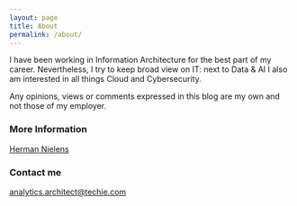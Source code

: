 ```yaml
---
layout: page
title: About
permalink: /about/
---
```

<script type="text/javascript" src="https://platform.linkedin.com/badges/js/profile.js" async defer></script>
I have been working in Information Architecture for the best part of my career. Nevertheless, I try to keep broad view on IT: next to Data & AI I also am interested in all things Cloud and Cybersecurity.

Any opinions, views or comments expressed in this blog are my own and not those of my employer.

### More Information

<div class="LI-profile-badge"  data-version="v1" data-size="medium" data-locale="en_US" data-type="horizontal" data-theme="light" data-vanity="hnielens"><a class="LI-simple-link" href='https://be.linkedin.com/in/hnielens?trk=profile-badge'>Herman Nielens</a></div>

### Contact me

[analytics.architect@techie.com](analytics.architect@techie.com)
